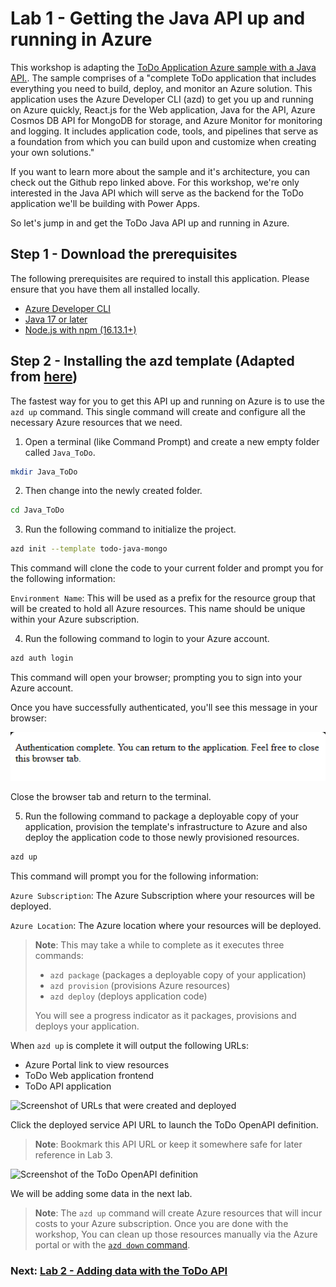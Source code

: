 # Lab 1 - Getting the Java API up and running in Azure

This workshop is adapting the [ToDo Application Azure sample with a Java API.](https://github.com/Azure-Samples/todo-java-mongo). The sample comprises of a "complete ToDo application that includes everything you need to build, deploy, and monitor an Azure solution. This application uses the Azure Developer CLI (azd) to get you up and running on Azure quickly, React.js for the Web application, Java for the API, Azure Cosmos DB API for MongoDB for storage, and Azure Monitor for monitoring and logging. It includes application code, tools, and pipelines that serve as a foundation from which you can build upon and customize when creating your own solutions."

If you want to learn more about the sample and it's architecture, you can check out the Github repo linked above. For this workshop, we're only interested in the Java API which will serve as the backend for the ToDo application we'll be building with Power Apps.

So let's jump in and get the ToDo Java API up and running in Azure.

## Step 1 - Download the prerequisites

The following prerequisites are required to install this application. Please ensure that you have them all installed locally.

* [Azure Developer CLI](https://aka.ms/azd-install)
* [Java 17 or later](https://learn.microsoft.com/en-us/java/openjdk/install)
* [Node.js with npm (16.13.1+)](https://nodejs.org/)

## Step 2 - Installing the azd template (Adapted from [here](https://github.com/Azure-Samples/todo-java-mongo#quickstart))

The fastest way for you to get this API up and running on Azure is to use the ```azd up``` command. This single command will create and configure all the necessary Azure resources that we need.

1. Open a terminal (like Command Prompt) and create a new empty folder called ```Java_ToDo```.

```bash
mkdir Java_ToDo
```

2. Then change into the newly created folder.

```bash
cd Java_ToDo
```

3. Run the following command to initialize the project.
```bash
azd init --template todo-java-mongo
```

This command will clone the code to your current folder and prompt you for the following information:

```Environment Name```: This will be used as a prefix for the resource group that will be created to hold all Azure resources. This name should be unique within your Azure subscription.

4. Run the following command to login to your Azure account.

```bash
azd auth login
```

This command will open your browser; prompting you to sign into your Azure account.

Once you have successfully authenticated, you'll see this message in your browser:

![Message confirming that you have authenticated with Azure](assets/azure-confirmation.png)

Close the browser tab and return to the terminal.

5. Run the following command to package a deployable copy of your application, provision the template's infrastructure to Azure and also deploy the application code to those newly provisioned resources.

```bash
azd up
```

This command will prompt you for the following information:

```Azure Subscription```: The Azure Subscription where your resources will be deployed.

```Azure Location```: The Azure location where your resources will be deployed.

> **Note**: This may take a while to complete as it executes three commands: 
> * ```azd package``` (packages a deployable copy of your application)
> * ```azd provision``` (provisions Azure resources)
> * ```azd deploy``` (deploys application code)
>
> You will see a progress indicator as it packages, provisions and deploys your application.

When ```azd up``` is complete it will output the following URLs:

* Azure Portal link to view resources
* ToDo Web application frontend
* ToDo API application

![Screenshot of URLs that were created and deployed](/Workshops/JavaAndPowerApps/Lab1/assets/urls.png)

Click the deployed service API URL to launch the ToDo OpenAPI definition.

> **Note**: Bookmark this API URL or keep it somewhere safe for later reference in Lab 3.

![Screenshot  of the ToDo OpenAPI definition](/Workshops/JavaAndPowerApps/Lab1/assets/openapi-definition.png)

We will be adding some data in the next lab.

> **Note**: The ```azd up``` command will create Azure resources that will incur costs to your Azure subscription. Once you are done with the workshop, You can clean up those resources manually via the Azure portal or with the [```azd down``` command](https://github.com/Azure-Samples/todo-java-mongo#clean-up-resources).

### Next: [Lab 2 - Adding data with the ToDo API](/Workshops/JavaAndPowerApps/Lab2/)